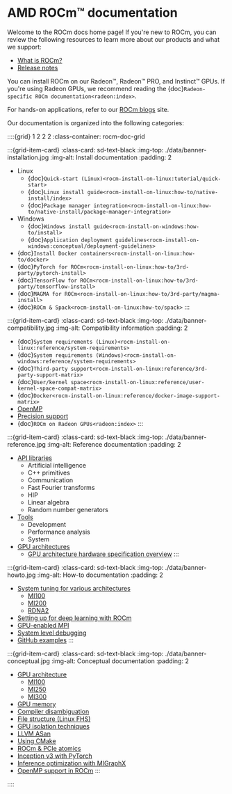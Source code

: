 <head>
  <meta charset="UTF-8">
  <meta name="description" content="AMD ROCm documentation">
  <meta name="keywords" content="documentation, guides, installation, compatibility, support,
  reference, ROCm, AMD">
</head>

# AMD ROCm™ documentation

Welcome to the ROCm docs home page! If you're new to ROCm, you can review the following
resources to learn more about our products and what we support:

* [What is ROCm?](./what-is-rocm.rst)
* [Release notes](./about/release-notes.md)

You can install ROCm on our Radeon™, Radeon™ PRO, and Instinct™ GPUs. If you're using Radeon
GPUs, we recommend reading the
{doc}`Radeon-specific ROCm documentation<radeon:index>`.

For hands-on applications, refer to our [ROCm blogs](https://rocm.blogs.amd.com/) site.

Our documentation is organized into the following categories:

::::{grid} 1 2 2 2
:class-container: rocm-doc-grid

:::{grid-item-card}
:class-card: sd-text-black
:img-top: ./data/banner-installation.jpg
:img-alt: Install documentation
:padding: 2

* Linux
  * {doc}`Quick-start (Linux)<rocm-install-on-linux:tutorial/quick-start>`
  * {doc}`Linux install guide<rocm-install-on-linux:how-to/native-install/index>`
  * {doc}`Package manager integration<rocm-install-on-linux:how-to/native-install/package-manager-integration>`
* Windows
  * {doc}`Windows install guide<rocm-install-on-windows:how-to/install>`
  * {doc}`Application deployment guidelines<rocm-install-on-windows:conceptual/deployment-guidelines>`
* {doc}`Install Docker containers<rocm-install-on-linux:how-to/docker>`
* {doc}`PyTorch for ROCm<rocm-install-on-linux:how-to/3rd-party/pytorch-install>`
* {doc}`TensorFlow for ROCm<rocm-install-on-linux:how-to/3rd-party/tensorflow-install>`
* {doc}`MAGMA for ROCm<rocm-install-on-linux:how-to/3rd-party/magma-install>`
* {doc}`ROCm & Spack<rocm-install-on-linux:how-to/spack>`
:::

:::{grid-item-card}
:class-card: sd-text-black
:img-top: ./data/banner-compatibility.jpg
:img-alt: Compatibility information
:padding: 2

* {doc}`System requirements (Linux)<rocm-install-on-linux:reference/system-requirements>`
* {doc}`System requirements (Windows)<rocm-install-on-windows:reference/system-requirements>`
* {doc}`Third-party support<rocm-install-on-linux:reference/3rd-party-support-matrix>`
* {doc}`User/kernel space<rocm-install-on-linux:reference/user-kernel-space-compat-matrix>`
* {doc}`Docker<rocm-install-on-linux:reference/docker-image-support-matrix>`
* [OpenMP](./about/compatibility/openmp.md)
* [Precision support](./about/compatibility/data-type-support.rst)
* {doc}`ROCm on Radeon GPUs<radeon:index>`
:::

:::{grid-item-card}
:class-card: sd-text-black
:img-top: ./data/banner-reference.jpg
:img-alt: Reference documentation
:padding: 2

* [API libraries](./reference/api-libraries.md)
  * Artificial intelligence
  * C++ primitives
  * Communication
  * Fast Fourier transforms
  * HIP
  * Linear algebra
  * Random number generators
* [Tools](./reference/rocm-tools.md)
  * Development
  * Performance analysis
  * System
* [GPU architectures](./reference/gpu-arch.rst)
  * [GPU architecture hardware specification overview](./reference/gpu-arch/gpu-arch-spec-overview.rst)
:::

:::{grid-item-card}
:class-card: sd-text-black
:img-top: ./data/banner-howto.jpg
:img-alt: How-to documentation
:padding: 2

* [System tuning for various architectures](./how-to/tuning-guides.md)
  * [MI100](./how-to/tuning-guides/mi100.md)
  * [MI200](./how-to/tuning-guides/mi200.md)
  * [RDNA2](./how-to/tuning-guides/w6000-v620.md)
* [Setting up for deep learning with ROCm](./how-to/deep-learning-rocm.md)
* [GPU-enabled MPI](./how-to/gpu-enabled-mpi.rst)
* [System level debugging](./how-to/system-debugging.md)
* [GitHub examples](https://github.com/amd/rocm-examples)
:::

:::{grid-item-card}
:class-card: sd-text-black
:img-top: ./data/banner-conceptual.jpg
:img-alt: Conceptual documentation
:padding: 2

* [GPU architecture](./conceptual/gpu-arch.md)
  * [MI100](./conceptual/gpu-arch/mi100.md)
  * [MI250](./conceptual/gpu-arch/mi250.md)
  * [MI300](./conceptual/gpu-arch/mi300.md)
* [GPU memory](./conceptual/gpu-memory.md)
* [Compiler disambiguation](./conceptual/compiler-disambiguation.md)
* [File structure (Linux FHS)](./conceptual/file-reorg.md)
* [GPU isolation techniques](./conceptual/gpu-isolation.md)
* [LLVM ASan](./conceptual/using-gpu-sanitizer.md)
* [Using CMake](./conceptual/cmake-packages.rst)
* [ROCm & PCIe atomics](./conceptual/More-about-how-ROCm-uses-PCIe-Atomics.rst)
* [Inception v3 with PyTorch](./conceptual/ai-pytorch-inception.md)
* [Inference optimization with MIGraphX](./conceptual/ai-migraphx-optimization.md)
* [OpenMP support in ROCm](./about/compatibility/openmp.md)
:::

::::
